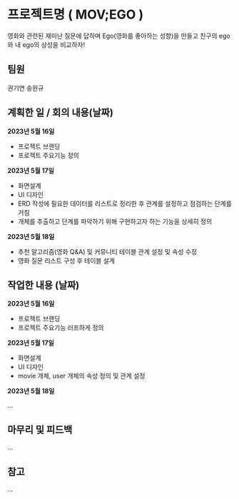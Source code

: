 # 프로젝트명 ( MOV;EGO )

영화와 관련된 재미난 질문에 답하며 Ego(영화를 좋아하는 성향)을 만들고 친구의 ego와 내 ego의 상성을 비교하자!

## 팀원

권기연
송원규

## 계획한 일 / 회의 내용(날짜)

**2023년 5월 16일**

- 프로젝트 브랜딩
- 프로젝트 주요기능 정의

**2023년 5월 17일**

- 화면설계
- UI 디자인
- ERD 작성에 필요한 데이터를 리스트로 정리한 후 관계를 설정하고 점검하는 단계를 거침
- 개체를 추출하고 단계를 파악하기 위해 구현하고자 하는 기능을 상세히 정의

**2023년 5월 18일**

- 추천 알고리즘(영화 Q&A) 및 커뮤니티 테이블 관계 설정 및 속성 수정
- 영화 질문 리스트 구성 후 테이블 설계

## 작업한 내용 (날짜)

**2023년 5월 16일**

- 프로젝트 브랜딩
- 프로젝트 주요기능 러프하게 정의

**2023년 5월 17일**

- 화면설계
- UI 디자인
- movie 개체, user 개체의 속성 정의 및 관계 설정

**2023년 5월 18일**

...

## 마무리 및 피드백

...

## 참고

...
